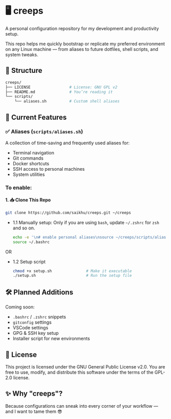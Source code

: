 # 🖥️ creeps

A personal configuration repository for my development and productivity setup.

This repo helps me quickly bootstrap or replicate my preferred environment on any Linux machine — from aliases to future dotfiles, shell scripts, and system tweaks.


## 📁 Structure

```bash
creeps/
├── LICENSE                 # License: GNU GPL v2
├── README.md               # You’re reading it
└── scripts/
    └── aliases.sh          # Custom shell aliases
```

## 🔧 Current Features

### ✅ Aliases (`scripts/aliases.sh`)
A collection of time-saving and frequently used aliases for:
- Terminal navigation
- Git commands
- Docker shortcuts
- SSH access to personal machines
- System utilities

### To enable:
#### 1. 📥 Clone This Repo

```bash
git clone https://github.com/saikhu/creeps.git ~/creeps
```

- 1.1 Manually setup:
Only if you are using `bash`, update `~/.zshrc` for `zsh` and so on.

    ```bash
    echo -e '\n# enable personal aliases\nsource ~/creeps/scripts/aliases.sh' >> ~/.bashrc
    source ~/.bashrc
    ```
OR
- 1.2 Setup script 
    ```bash
    chmod +x setup.sh               # Make it executable
    ./setup.sh                      # Run the setup file
    ```

## 🛠 Planned Additions
Coming soon:
- `.bashrc` / `.zshrc` snippets
- `gitconfig` settings
- VSCode settings
- GPG & SSH key setup
- Installer script for new environments


## 📜 License
This project is licensed under the GNU General Public License v2.0.
You are free to use, modify, and distribute this software under the terms of the GPL-2.0 license.


## ✨ Why "creeps"?
Because configurations can sneak into every corner of your workflow — and I want to tame them 😎
